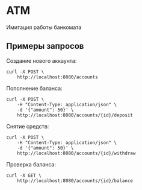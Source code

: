 
# ATM

Имитация работы банкомата 

## Примеры запросов

Создание нового аккаунта:
```
curl -X POST \
    http://localhost:8080/accounts
```
Пополнение баланса:
```
curl -X POST \
    -H "Content-Type: application/json" \
    -d '{"amount": 50}' \
    http://localhost:8080/accounts/{id}/deposit
```
Снятие средств:
```
curl -X POST \
    -H "Content-Type: application/json" \
    -d '{"amount": 50}' \
    http://localhost:8080/accounts/{id}/withdraw
```
Проверка баланса:
```
curl -X GET \
    http://localhost:8080/accounts/{id}/balance
```
